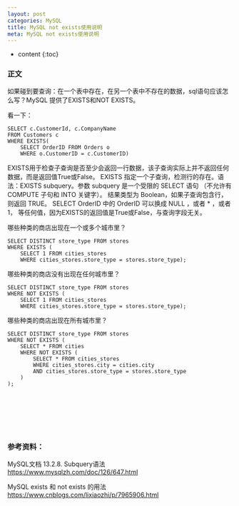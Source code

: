 ```yaml
---
layout: post
categories: MySQL
title: MySQL not exists使用说明
meta: MySQL not exists使用说明
---
```

* content
{:toc}

### 正文

如果碰到要查询：在一个表中存在，在另一个表中不存在的数据，sql语句应该怎么写？MySQL 提供了EXISTS和NOT EXISTS。

看一下：
```
SELECT c.CustomerId, c.CompanyName  
FROM Customers c  
WHERE EXISTS(  
    SELECT OrderID FROM Orders o  
    WHERE o.CustomerID = c.CustomerID)  
```

EXISTS用于检查子查询是否至少会返回一行数据，该子查询实际上并不返回任何数据，而是返回值True或False。
EXISTS 指定一个子查询，检测行的存在。语法：EXISTS subquery。参数 subquery 是一个受限的 SELECT 语句 （不允许有 COMPUTE 子句和 INTO 关键字）。
结果类型为 Boolean，如果子查询包含行，则返回 TRUE。
SELECT OrderID 中的 OrderID 可以换成 NULL ，或者 * ，或者 1， 等任何值，因为EXISTS的返回值是True或False，与查询字段无关。

哪些种类的商店出现在一个或多个城市里？
```
SELECT DISTINCT store_type FROM stores
WHERE EXISTS (
    SELECT 1 FROM cities_stores
    WHERE cities_stores.store_type = stores.store_type);
```

哪些种类的商店没有出现在任何城市里？
```
SELECT DISTINCT store_type FROM stores
WHERE NOT EXISTS (
    SELECT 1 FROM cities_stores
    WHERE cities_stores.store_type = stores.store_type);
```

哪些种类的商店出现在所有城市里？
```
SELECT DISTINCT store_type FROM stores
WHERE NOT EXISTS (
    SELECT * FROM cities 
    WHERE NOT EXISTS (
        SELECT * FROM cities_stores
        WHERE cities_stores.city = cities.city
        AND cities_stores.store_type = stores.store_type
    )
);
```

<br/><br/><br/><br/><br/>
### 参考资料：
   
MySQL文档 13.2.8. Subquery语法 <https://www.mysqlzh.com/doc/126/647.html>

MySQL exists 和 not exists 的用法 <https://www.cnblogs.com/lixiaozhi/p/7965906.html>




